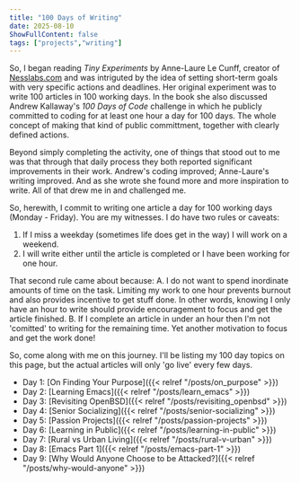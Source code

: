 ```yaml
---
title: "100 Days of Writing"
date: 2025-08-10
ShowFullContent: false
tags: ["projects","writing"]
---
```

So, I began reading _Tiny Experiments_ by Anne-Laure Le Cunff, creator of [Nesslabs.com](https://www.nesslabs.com) and was intriguted by the idea of setting short-term goals with very specific actions and deadlines.  Her original experiment was to write 100 articles in 100 working days.  In the book she also discussed Andrew Kallaway's _100 Days of Code_ challenge in which he publicly committed to coding for at least one hour a day for 100 days.  The whole concept of making that kind of public committment, together with clearly defined actions. 

Beyond simply completing the activity, one of things that stood out to me was that through that daily process they both reported significant improvements in their work. Andrew's coding improved; Anne-Laure's writing improved. And as she wrote she found more and more inspiration to write. All of that drew me in and challenged me. 

So, herewith, I commit to writing one article a day for 100 working days (Monday - Friday). You are my witnesses. 
I do have two rules or caveats:
1. If I miss a weekday (sometimes life does get in the way) I will work on a weekend.
2. I will write either until the article is completed or I have been working for one hour.

That second rule came about because:
A. I do not want to spend inordinate amounts of time on the task.  Limiting my work to one hour prevents burnout and also provides incentive to get stuff done. In other words, knowing I only have an hour to write should provide encouragement to focus and get the article finished.
B. If I complete an article in under an hour then I'm not 'comitted' to writing for the remaining time. Yet another motivation to focus and get the work done!

So, come along with me on this journey. I'll be listing my 100 day topics on this page, but the actual articles will only 'go live' every few days.

* Day 1: [On Finding Your Purpose]({{< relref "/posts/on_purpose" >}})
* Day 2: [Learning Emacs]({{< relref "/posts/learn_emacs" >}})
* Day 3: [Revisiting OpenBSD]({{< relref "/posts/revisiting_openbsd" >}})
* Day 4: [Senior Socializing]({{< relref "/posts/senior-socializing" >}})
* Day 5: [Passion Projects]({{< relref "/posts/passion-projects" >}})
* Day 6: [Learning in Public]({{< relref "/posts/learning-in-public" >}})
* Day 7: [Rural vs Urban Living]({{< relref "/posts/rural-v-urban" >}})
* Day 8: [Emacs Part 1]({{< relref "/posts/emacs-part-1" >}})
* Day 9: [Why Would Anyone Choose to be Attacked?]({{< relref "/posts/why-would-anyone" >}})
